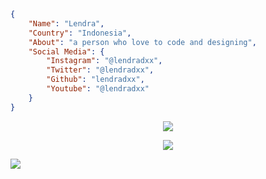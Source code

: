 ```json
{
    "Name": "Lendra",
    "Country": "Indonesia",
    "About": "a person who love to code and designing",
    "Social Media": {
        "Instagram": "@lendradxx",
        "Twitter": "@lendradxx",
        "Github": "lendradxx",
        "Youtube": "@lendradxx"
    }
}
```
<p align="center">
    <img src="https://awesome-github-stats.azurewebsites.net/user-stats/lendradxx?cardType=octocat&theme=dracula" align="center" />
</p>
<p align="center">
<img src="https://github-profile-trophy.vercel.app/?username=lendradxx&theme=discord&no-frame=true&margin-w=10&margin-h=10" align="center" />
</p>
<img src="https://github.com/lendradxx/lendradxx/blob/assets/snake.svg?raw" align="center" />
